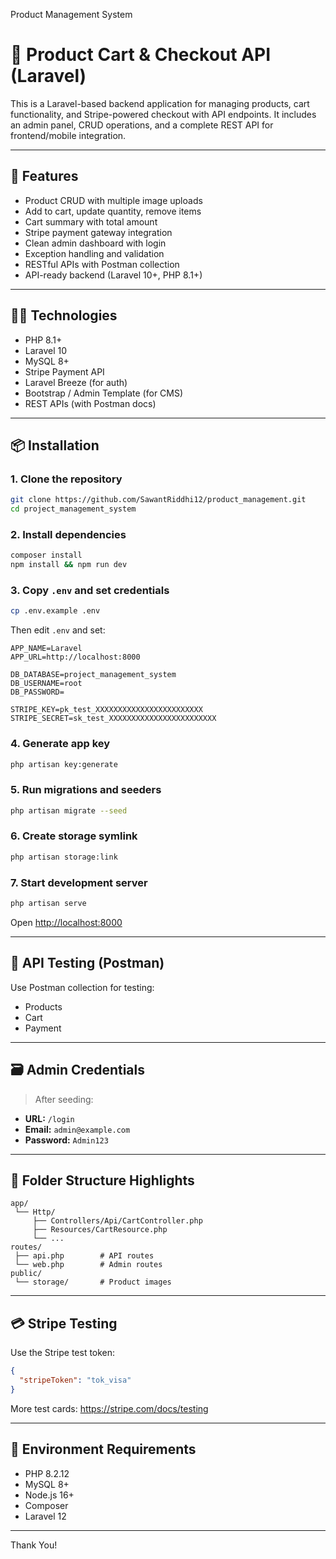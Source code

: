 Product Management System
# 🛒 Product Cart & Checkout API (Laravel)

This is a Laravel-based backend application for managing products, cart functionality, and Stripe-powered checkout with API endpoints. It includes an admin panel, CRUD operations, and a complete REST API for frontend/mobile integration.

---

## 🚀 Features

- Product CRUD with multiple image uploads
- Add to cart, update quantity, remove items
- Cart summary with total amount
- Stripe payment gateway integration
- Clean admin dashboard with login
- Exception handling and validation
- RESTful APIs with Postman collection
- API-ready backend (Laravel 10+, PHP 8.1+)

---

## 🧑‍💻 Technologies

- PHP 8.1+
- Laravel 10
- MySQL 8+
- Stripe Payment API
- Laravel Breeze (for auth)
- Bootstrap / Admin Template (for CMS)
- REST APIs (with Postman docs)

---

## 📦 Installation

### 1. Clone the repository

```bash
git clone https://github.com/SawantRiddhi12/product_management.git
cd project_management_system
```

### 2. Install dependencies

```bash
composer install
npm install && npm run dev
```

### 3. Copy `.env` and set credentials

```bash
cp .env.example .env
```

Then edit `.env` and set:

```env
APP_NAME=Laravel
APP_URL=http://localhost:8000

DB_DATABASE=project_management_system
DB_USERNAME=root
DB_PASSWORD=

STRIPE_KEY=pk_test_XXXXXXXXXXXXXXXXXXXXXXXX
STRIPE_SECRET=sk_test_XXXXXXXXXXXXXXXXXXXXXXXX
```

### 4. Generate app key

```bash
php artisan key:generate
```

### 5. Run migrations and seeders

```bash
php artisan migrate --seed
```

### 6. Create storage symlink

```bash
php artisan storage:link
```

### 7. Start development server

```bash
php artisan serve
```

Open [http://localhost:8000](http://localhost:8000)

---

## 🧪 API Testing (Postman)

Use Postman collection for testing:
- Products
- Cart
- Payment
---

## 🗃️ Admin Credentials

> After seeding:

- **URL:** `/login`
- **Email:** `admin@example.com`
- **Password:** `Admin123`

---

## 📂 Folder Structure Highlights

```
app/
 └── Http/
     ├── Controllers/Api/CartController.php
     ├── Resources/CartResource.php
     └── ...
routes/
 ├── api.php        # API routes
 └── web.php        # Admin routes
public/
 └── storage/       # Product images
```

---

## 💳 Stripe Testing

Use the Stripe test token:
```json
{
  "stripeToken": "tok_visa"
}
```

More test cards: https://stripe.com/docs/testing

---

## 🔐 Environment Requirements

- PHP 8.2.12
- MySQL 8+
- Node.js 16+
- Composer
- Laravel 12

---

Thank You!
